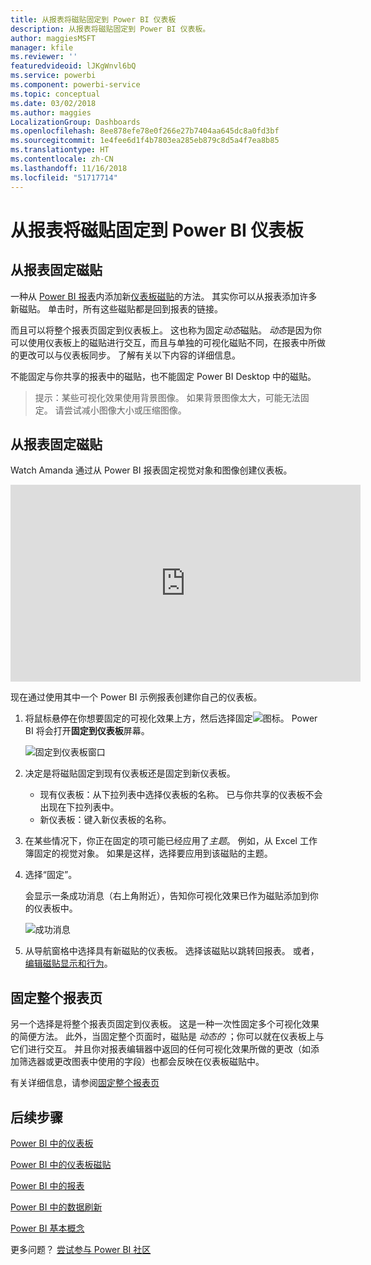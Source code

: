 ```yaml
---
title: 从报表将磁贴固定到 Power BI 仪表板
description: 从报表将磁贴固定到 Power BI 仪表板。
author: maggiesMSFT
manager: kfile
ms.reviewer: ''
featuredvideoid: lJKgWnvl6bQ
ms.service: powerbi
ms.component: powerbi-service
ms.topic: conceptual
ms.date: 03/02/2018
ms.author: maggies
LocalizationGroup: Dashboards
ms.openlocfilehash: 8ee878efe78e0f266e27b7404aa645dc8a0fd3bf
ms.sourcegitcommit: 1e4fee6d1f4b7803ea285eb879c8d5a4f7ea8b85
ms.translationtype: HT
ms.contentlocale: zh-CN
ms.lasthandoff: 11/16/2018
ms.locfileid: "51717714"
---
```

# <a name="pin-a-tile-to-a-power-bi-dashboard-from-a-report"></a>从报表将磁贴固定到 Power BI 仪表板
## <a name="pinning-tiles-from-a-report"></a>从报表固定磁贴
一种从 [Power BI 报表](consumer/end-user-reports.md)内添加新[仪表板磁贴](consumer/end-user-tiles.md)的方法。 其实你可以从报表添加许多新磁贴。  单击时，所有这些磁贴都是回到报表的链接。

而且可以将整个报表页固定到仪表板上。  这也称为固定*动态*磁贴。  *动态*是因为你可以使用仪表板上的磁贴进行交互，而且与单独的可视化磁贴不同，在报表中所做的更改可以与仪表板同步。 了解有关以下内容的详细信息。

不能固定与你共享的报表中的磁贴，也不能固定 Power BI Desktop 中的磁贴。 

> 提示：某些可视化效果使用背景图像。 如果背景图像太大，可能无法固定。  请尝试减小图像大小或压缩图像。  
> 
> 

## <a name="pin-a-tile-from-a-report"></a>从报表固定磁贴
Watch Amanda 通过从 Power BI 报表固定视觉对象和图像创建仪表板。

<iframe width="560" height="315" src="https://www.youtube.com/embed/lJKgWnvl6bQ" frameborder="0" allowfullscreen></iframe>

现在通过使用其中一个 Power BI 示例报表创建你自己的仪表板。

1. 将鼠标悬停在你想要固定的可视化效果上方，然后选择固定![](media/service-dashboard-pin-tile-from-report/pbi_pintile_small.png)图标。 Power BI 将会打开**固定到仪表板**屏幕。
   
     ![固定到仪表板窗口](media/service-dashboard-pin-tile-from-report/pbi_themes2.png)
2. 决定是将磁贴固定到现有仪表板还是固定到新仪表板。
   
   * 现有仪表板：从下拉列表中选择仪表板的名称。 已与你共享的仪表板不会出现在下拉列表中。
   * 新仪表板：键入新仪表板的名称。
3. 在某些情况下，你正在固定的项可能已经应用了*主题*。  例如，从 Excel 工作簿固定的视觉对象。 如果是这样，选择要应用到该磁贴的主题。
4. 选择“固定”。
   
   会显示一条成功消息（右上角附近），告知你可视化效果已作为磁贴添加到你的仪表板中。
   
   ![成功消息](media/service-dashboard-pin-tile-from-report/pinsuccess.png)
5. 从导航窗格中选择具有新磁贴的仪表板。 选择该磁贴以跳转回报表。 或者，[编辑磁贴显示和行为](service-dashboard-edit-tile.md)。

## <a name="pin-an-entire-report-page"></a>固定整个报表页
另一个选择是将整个报表页固定到仪表板。 这是一种一次性固定多个可视化效果的简便方法。  此外，当固定整个页面时，磁贴是 *动态的* ；你可以就在仪表板上与它们进行交互。 并且你对报表编辑器中返回的任何可视化效果所做的更改（如添加筛选器或更改图表中使用的字段）也都会反映在仪表板磁贴中。  

有关详细信息，请参阅[固定整个报表页](service-dashboard-pin-live-tile-from-report.md)

## <a name="next-steps"></a>后续步骤
[Power BI 中的仪表板](consumer/end-user-dashboards.md)

[Power BI 中的仪表板磁贴](consumer/end-user-tiles.md)

[Power BI 中的报表](consumer/end-user-reports.md)

[Power BI 中的数据刷新](refresh-data.md)

[Power BI 基本概念](consumer/end-user-basic-concepts.md)

更多问题？ [尝试参与 Power BI 社区](http://community.powerbi.com/)

